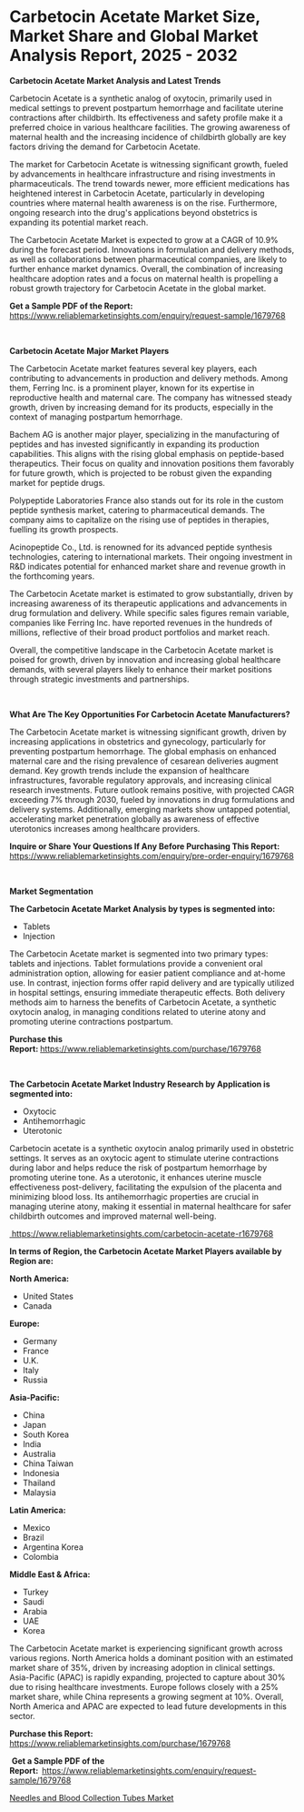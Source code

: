<p><h1>Carbetocin Acetate Market Size, Market Share and Global Market Analysis Report, 2025 - 2032</h1></p><p><strong>Carbetocin Acetate Market Analysis and Latest Trends</strong></p>
<p><p>Carbetocin Acetate is a synthetic analog of oxytocin, primarily used in medical settings to prevent postpartum hemorrhage and facilitate uterine contractions after childbirth. Its effectiveness and safety profile make it a preferred choice in various healthcare facilities. The growing awareness of maternal health and the increasing incidence of childbirth globally are key factors driving the demand for Carbetocin Acetate.</p><p>The market for Carbetocin Acetate is witnessing significant growth, fueled by advancements in healthcare infrastructure and rising investments in pharmaceuticals. The trend towards newer, more efficient medications has heightened interest in Carbetocin Acetate, particularly in developing countries where maternal health awareness is on the rise. Furthermore, ongoing research into the drug's applications beyond obstetrics is expanding its potential market reach.</p><p>The Carbetocin Acetate Market is expected to grow at a CAGR of 10.9% during the forecast period. Innovations in formulation and delivery methods, as well as collaborations between pharmaceutical companies, are likely to further enhance market dynamics. Overall, the combination of increasing healthcare adoption rates and a focus on maternal health is propelling a robust growth trajectory for Carbetocin Acetate in the global market.</p></p>
<p><strong>Get a Sample PDF of the Report:&nbsp;</strong> <a href="https://www.reliablemarketinsights.com/enquiry/request-sample/1679768?utm_campaign=1950&utm_medium=2&utm_source=Github&utm_content=ia&utm_term=25032025&utm_id=carbetocin-acetate">https://www.reliablemarketinsights.com/enquiry/request-sample/1679768</a></p>
<p>&nbsp;</p>
<p><strong>Carbetocin Acetate Major Market Players</strong></p>
<p><p>The Carbetocin Acetate market features several key players, each contributing to advancements in production and delivery methods. Among them, Ferring Inc. is a prominent player, known for its expertise in reproductive health and maternal care. The company has witnessed steady growth, driven by increasing demand for its products, especially in the context of managing postpartum hemorrhage.</p><p>Bachem AG is another major player, specializing in the manufacturing of peptides and has invested significantly in expanding its production capabilities. This aligns with the rising global emphasis on peptide-based therapeutics. Their focus on quality and innovation positions them favorably for future growth, which is projected to be robust given the expanding market for peptide drugs.</p><p>Polypeptide Laboratories France also stands out for its role in the custom peptide synthesis market, catering to pharmaceutical demands. The company aims to capitalize on the rising use of peptides in therapies, fuelling its growth prospects.</p><p>Acinopeptide Co., Ltd. is renowned for its advanced peptide synthesis technologies, catering to international markets. Their ongoing investment in R&D indicates potential for enhanced market share and revenue growth in the forthcoming years.</p><p>The Carbetocin Acetate market is estimated to grow substantially, driven by increasing awareness of its therapeutic applications and advancements in drug formulation and delivery. While specific sales figures remain variable, companies like Ferring Inc. have reported revenues in the hundreds of millions, reflective of their broad product portfolios and market reach.</p><p>Overall, the competitive landscape in the Carbetocin Acetate market is poised for growth, driven by innovation and increasing global healthcare demands, with several players likely to enhance their market positions through strategic investments and partnerships.</p></p>
<p>&nbsp;</p>
<p><strong>What Are The Key Opportunities For Carbetocin Acetate Manufacturers?</strong></p>
<p><p>The Carbetocin Acetate market is witnessing significant growth, driven by increasing applications in obstetrics and gynecology, particularly for preventing postpartum hemorrhage. The global emphasis on enhanced maternal care and the rising prevalence of cesarean deliveries augment demand. Key growth trends include the expansion of healthcare infrastructures, favorable regulatory approvals, and increasing clinical research investments. Future outlook remains positive, with projected CAGR exceeding 7% through 2030, fueled by innovations in drug formulations and delivery systems. Additionally, emerging markets show untapped potential, accelerating market penetration globally as awareness of effective uterotonics increases among healthcare providers.</p></p>
<p><strong>Inquire or Share Your Questions If Any Before Purchasing This Report:</strong> <a href="https://www.reliablemarketinsights.com/enquiry/pre-order-enquiry/1679768?utm_campaign=1950&utm_medium=2&utm_source=Github&utm_content=ia&utm_term=25032025&utm_id=carbetocin-acetate">https://www.reliablemarketinsights.com/enquiry/pre-order-enquiry/1679768</a></p>
<p>&nbsp;</p>
<p><strong>Market Segmentation</strong></p>
<p><strong>The Carbetocin Acetate Market Analysis by types is segmented into:</strong></p>
<p><ul><li>Tablets</li><li>Injection</li></ul></p>
<p><p>The Carbetocin Acetate market is segmented into two primary types: tablets and injections. Tablet formulations provide a convenient oral administration option, allowing for easier patient compliance and at-home use. In contrast, injection forms offer rapid delivery and are typically utilized in hospital settings, ensuring immediate therapeutic effects. Both delivery methods aim to harness the benefits of Carbetocin Acetate, a synthetic oxytocin analog, in managing conditions related to uterine atony and promoting uterine contractions postpartum.</p></p>
<p><strong>Purchase this Report:&nbsp;</strong><a href="https://www.reliablemarketinsights.com/purchase/1679768?utm_campaign=1950&utm_medium=2&utm_source=Github&utm_content=ia&utm_term=25032025&utm_id=carbetocin-acetate">https://www.reliablemarketinsights.com/purchase/1679768</a></p>
<p>&nbsp;</p>
<p><strong>The Carbetocin Acetate Market Industry Research by Application is segmented into:</strong></p>
<p><ul><li>Oxytocic</li><li>Antihemorrhagic</li><li>Uterotonic</li></ul></p>
<p><p>Carbetocin acetate is a synthetic oxytocin analog primarily used in obstetric settings. It serves as an oxytocic agent to stimulate uterine contractions during labor and helps reduce the risk of postpartum hemorrhage by promoting uterine tone. As a uterotonic, it enhances uterine muscle effectiveness post-delivery, facilitating the expulsion of the placenta and minimizing blood loss. Its antihemorrhagic properties are crucial in managing uterine atony, making it essential in maternal healthcare for safer childbirth outcomes and improved maternal well-being.</p></p>
<p><a href="https://www.reliablemarketinsights.com/carbetocin-acetate-r1679768?utm_campaign=1950&utm_medium=2&utm_source=Github&utm_content=ia&utm_term=25032025&utm_id=carbetocin-acetate">&nbsp;https://www.reliablemarketinsights.com/carbetocin-acetate-r1679768</a></p>
<p><strong>In terms of Region, the Carbetocin Acetate Market Players available by Region are:</strong></p>
<p>
    <p> <strong> North America: </strong>
        <ul>
            <li>United States</li>
            <li>Canada</li>
        </ul>
        </p> 
    <p> <strong> Europe: </strong>
        <ul>
            <li>Germany</li>
            <li>France</li>
            <li>U.K.</li>
            <li>Italy</li>
            <li>Russia</li>
        </ul>
        </p> 
    <p> <strong> Asia-Pacific: </strong>
        <ul>
            <li>China</li>
            <li>Japan</li>
            <li>South Korea</li>
            <li>India</li>
            <li>Australia</li>
            <li>China Taiwan</li>
            <li>Indonesia</li>
            <li>Thailand</li>
            <li>Malaysia</li>
        </ul>
        </p> 
    <p> <strong> Latin America: </strong>
        <ul>
            <li>Mexico</li>
            <li>Brazil</li>
            <li>Argentina Korea</li>
            <li>Colombia</li>
        </ul>
        </p> 
    <p> <strong> Middle East & Africa: </strong>
        <ul>
            <li>Turkey</li>
            <li>Saudi</li>
            <li>Arabia</li>
            <li>UAE</li>
            <li>Korea</li>
        </ul>
    </p>
    </p>
<p><p>The Carbetocin Acetate market is experiencing significant growth across various regions. North America holds a dominant position with an estimated market share of 35%, driven by increasing adoption in clinical settings. Asia-Pacific (APAC) is rapidly expanding, projected to capture about 30% due to rising healthcare investments. Europe follows closely with a 25% market share, while China represents a growing segment at 10%. Overall, North America and APAC are expected to lead future developments in this sector.</p></p>
<p><strong>Purchase this Report: </strong><a href="https://www.reliablemarketinsights.com/purchase/1679768?utm_campaign=1950&utm_medium=2&utm_source=Github&utm_content=ia&utm_term=25032025&utm_id=carbetocin-acetate">https://www.reliablemarketinsights.com/purchase/1679768</a></p>
<p>&nbsp;<strong>Get a Sample PDF of the Report:&nbsp;&nbsp;</strong><a href="https://www.reliablemarketinsights.com/enquiry/request-sample/1679768?utm_campaign=1950&utm_medium=2&utm_source=Github&utm_content=ia&utm_term=25032025&utm_id=carbetocin-acetate">https://www.reliablemarketinsights.com/enquiry/request-sample/1679768</a></p>
<p><strong></strong></p>
<p><p><a href="https://github.com/noppbebawy/Market-Research-Report-List-1/blob/main/needles-and-blood-collection-tubes-market.md?utm_campaign=1950&utm_medium=2&utm_source=Github&utm_content=ia&utm_term=25032025&utm_id=carbetocin-acetate">Needles and Blood Collection Tubes Market</a></p></p>